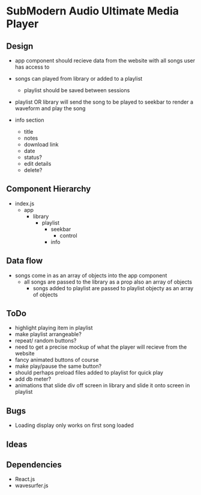 # SubModern Audio Ultimate Media Player

## Design
- app component should recieve data from the website with all songs user has access to
- songs can played from library or added to a playlist
    - playlist should be saved between sessions

- playlist OR library will send the song to be played to seekbar to render a waveform and play the song
- info section
    - title
    - notes
    - download link
    - date
    - status?
    - edit details
    - delete?


## Component Hierarchy
- index.js
    - app
        - library
            - playlist
                - seekbar
                    - control
                - info

## Data flow
- songs come in as an array of objects into the app component
    - all songs are passed to the library as a prop also an array of objects
        - songs added to playlist are passed to playlist objecty as an array of objects

## ToDo
- highlight playing item in playlist
- make playlist arrangeable?
- repeat/ random buttons?
- need to get a precise mockup of what the player will recieve from the website
- fancy animated buttons of course
- make play/pause the same button?
- should perhaps preload files added to playlist for quick play
- add db meter?
- animations that slide div off screen in library and slide it onto screen in playlist

## Bugs
- Loading display only works on first song loaded


## Ideas 


## Dependencies
- React.js
- wavesurfer.js
